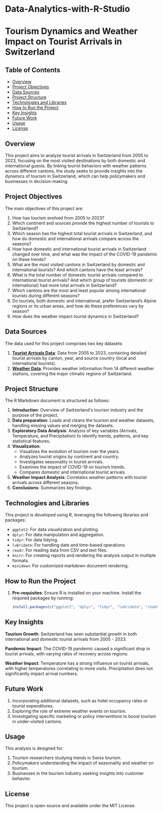 # Data-Analytics-with-R-Studio

# Tourism Dynamics and Weather Impact on Tourist Arrivals in Switzerland

## Table of Contents
- [Overview](#overview)
- [Project Objectives](#project-objectives)
- [Data Sources](#data-sources)
- [Project Structure](#project-structure)
- [Technologies and Libraries](#technologies-and-libraries)
- [How to Run the Project](#how-to-run-the-project)
- [Key Insights](#key-insights)
- [Future Work](#future-work)
- [Usage](#usage)
- [License](#license)

## Overview
This project aims to analyze tourist arrivals in Switzerland from 2005 to 2023, focusing on the most visited destinations by both domestic and international guests. By linking tourist behaviors with weather patterns across different cantons, the study seeks to provide insights into the dynamics of tourism in Switzerland, which can help policymakers and businesses in decision-making.

## Project Objectives
The main objectives of this project are:
1. How has tourism evolved from 2005 to 2023?
2. Which continent and sources provide the highest number of tourists to Switzerland?
3. Which season has the highest total tourist arrivals in Switzerland, and how do domestic and international arrivals compare across the seasons?
4. How have domestic and international tourist arrivals in Switzerland changed over time, and what was the impact of the COVID-19 pandemic on these trends?
5. What are the most visited cantons in Switzerland by domestic and international tourists? And which cantons have the least arrivals?
6. What is the total number of domestic tourist arrivals compared to international tourist arrivals? And which group of tourists (domestic or international) had more total arrivals in Switzerland?
7. Which cantons are the most and least popular among international tourists during different seasons?
8. Do tourists, both domestic and international, prefer Switzerland’s Alpine regions or its urban areas, and how do these preferences vary by season?
9. How does the weather impact tourist dynamics in Switzerland?

## Data Sources
The data used for this project comprises two key datasets:
1. [**Tourist Arrivals Data**](https://www.meteoswiss.admin.ch/#tab=forecast-map): Data from 2005 to 2023, containing detailed tourist arrivals by canton, year, and source country (local and international tourists).
2. [**Weather Data**](https://www.pxweb.bfs.admin.ch/pxweb/en/px-x-1003020000_102/-/px-x-1003020000_102.px/): Provides weather information from 14 different weather stations, covering the major climatic regions of Switzerland.

## Project Structure
The R Markdown document is structured as follows:
1. **Introduction**: Overview of Switzerland's tourism industry and the purpose of the project.
2. **Data preparation**: Loads and cleans the tourism and weather datasets, handling missing values and merging the datasets.
3. **Exploratory Data Analysis**: Analysis of key variables (Arrivals, Temperature, and Precipitation) to identify trends, patterns, and key statistical features.
4. **Visualization**:
    - Visualizes the evolution of tourism over the years.
    - Analyzes tourist origins by continent and country.
    - Investigates seasonality in tourist arrivals.
    - Examines the impact of COVID-19 on tourism trends.
    - Compares domestic and international tourist arrivals.
5. **Weather Impact Analysis**: Correlates weather patterns with tourist arrivals across different seasons.
6. **Conclusions**: Summarizes key findings.

## Technologies and Libraries
This project is developed using R, leveraging the following libraries and packages:
- `ggplot2`: For data visualization and plotting.
- `dplyr`: For data manipulation and aggregation.
- `tidyr`: For data tidying.
- `lubridate`: For handling date and time-based operations.
- `readr`: For reading data from CSV and text files.
- `knitr`: For creating reports and rendering the analysis output in multiple formats.
- `minidown`: For customized markdown document rendering.

## How to Run the Project
1. **Pre-requisites**: Ensure R is installed on your machine. Install the required packages by running:
   ```R
   install.packages(c("ggplot2", "dplyr", "tidyr", "lubridate", "readr", "knitr", "minidown"))
   
## Key Insights
**Tourism Growth**: Switzerland has seen substantial growth in both international and domestic tourist arrivals from 2005 - 2023.

**Pandemic Impact**: The COVID-19 pandemic caused a significant drop in tourist arrivals, with varying rates of recovery across regions.

**Weather Impact**: Temperature has a strong influence on tourist arrivals, with higher temperatures correlating to more visits. Precipitation does not significantly impact arrival numbers.

## Future Work
1. Incorporating additional datasets, such as hotel occupancy rates or tourist expenditures.
2. Exploring the role of extreme weather events on tourism.
3. Investigating specific marketing or policy interventions to boost tourism in under-visited cantons.

## Usage
This analysis is designed for:

1. Tourism researchers studying trends in Swiss tourism.
2. Policymakers understanding the impact of seasonality and weather on tourism.
3. Businesses in the tourism industry seeking insights into customer behavior.

## License
This project is open-source and available under the MIT License.
